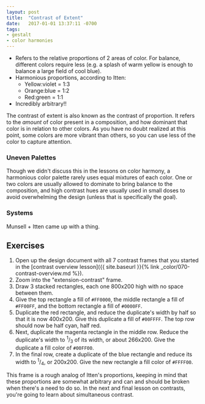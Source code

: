 ```yaml
---
layout: post
title:  "Contrast of Extent"
date:   2017-01-01 13:37:11 -0700
tags:
- gestalt
- color harmonies
---
```

* Refers to the relative proportions of 2 areas of color. For balance, different colors require less (e.g. a splash of warm yellow is enough to balance a large field of cool blue).
* Harmonious proportions, according to Itten:
  * Yellow:violet = 1:3
  * Orange:blue = 1:2
  * Red:green = 1:1
* Incredibly arbitrary!!


The contrast of extent is also known as the contrast of proportion. It refers to the *amount* of color present in a composition, and how dominant that color is in relation to other colors. As you have no doubt realized at this point, some colors are more vibrant than others, so you can use less of the color to capture attention.

### Uneven Palettes

Though we didn't discuss this in the lessons on color harmony, a harmonious color palette rarely uses equal mixtures of each color. One or two colors are usually allowed to dominate to bring balance to the composition, and high contrast hues are usually used in small doses to avoid overwhelming the design (unless that is specifically the goal).

### Systems

Munsell + Itten came up with a thing.

<!--more-->
## Exercises

1. Open up the design document with all 7 contrast frames that you started in the [contrast overview lesson]({{ site.baseurl }}{% link _color/070-contrast-overview.md %}).
2. Zoom into the "extension-contrast" frame.
3. Draw 3 stacked rectangles, each one 800x200 high with no space between them.
4. Give the top rectangle a fill of `#FF0000`, the middle rectangle a fill of `#FF00FF`, and the bottom rectangle a fill of `#0000FF`.
5. Duplicate the red rectangle, and reduce the duplicate's width by half so that it is now 400x200. Give this duplicate a fill of `#00FFFF`. The top row should now be half cyan, half red.
6. Next, duplicate the magenta rectangle in the middle row. Reduce the duplicate's width to <sup>1</sup>/<sub>3</sub> of its width, or about 266x200. Give the duplicate a fill color of `#00FF00`.
7. In the final row, create a duplicate of the blue rectangle and reduce its width to <sup>1</sup>/<sub>4</sub>, or 200x200. Give the new rectangle a fill color of `#FFFF00`.


This frame is a rough analog of Itten's proportions, keeping in mind that these proportions are somewhat arbitrary and can and should be broken when there's a need to do so. In the next and final lesson on contrasts, you're going to learn about simultaneous contrast.
